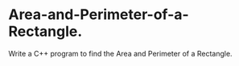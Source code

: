 # Area-and-Perimeter-of-a-Rectangle.
Write a C++ program to find the Area and Perimeter of a Rectangle.
